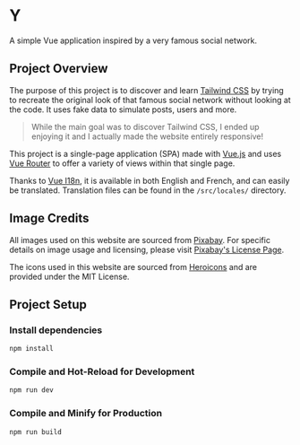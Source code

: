 # Y

A simple Vue application inspired by a very famous social network.

## Project Overview

The purpose of this project is to discover and learn [Tailwind CSS](https://tailwindcss.com/) by trying to recreate the original look of that famous social network without looking at the code. It uses fake data to simulate posts, users and more.

> While the main goal was to discover Tailwind CSS, I ended up enjoying it and I actually made the website entirely responsive!

This project is a single-page application (SPA) made with [Vue.js](https://vuejs.org/) and uses [Vue Router](https://router.vuejs.org/) to offer a variety of views within that single page.

Thanks to [Vue I18n](https://vue-i18n.intlify.dev/), it is available in both English and French, and can easily be translated. Translation files can be found in the `/src/locales/` directory.

## Image Credits

All images used on this website are sourced from [Pixabay](https://pixabay.com/). For specific details on image usage and licensing, please visit [Pixabay's License Page](https://pixabay.com/service/license/).

The icons used in this website are sourced from [Heroicons](https://heroicons.com/) and are provided under the MIT License.

## Project Setup

### Install dependencies

```sh
npm install
```

### Compile and Hot-Reload for Development

```sh
npm run dev
```

### Compile and Minify for Production

```sh
npm run build
```
